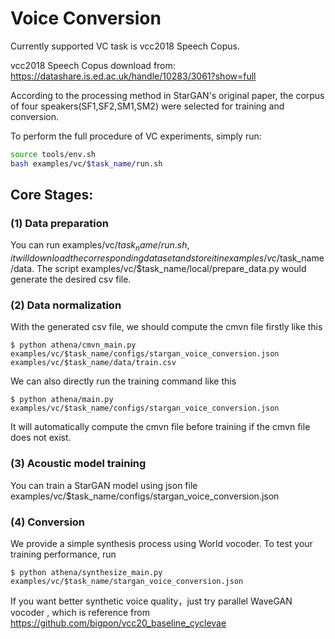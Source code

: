 # Voice Conversion

Currently supported VC task is vcc2018 Speech Copus.

vcc2018 Speech Copus download from:
https://datashare.is.ed.ac.uk/handle/10283/3061?show=full

According to the processing method in StarGAN's original paper, the corpus of four speakers(SF1,SF2,SM1,SM2)
were selected for training and conversion.

To perform the full procedure of VC experiments, simply run:
```bash
source tools/env.sh
bash examples/vc/$task_name/run.sh
```

## Core Stages:

### (1) Data preparation
You can run examples/vc/$task_name/run.sh, it will download the corresponding dataset and store it in examples/vc/$task_name/data.
The script examples/vc/$task_name/local/prepare_data.py would generate the desired csv file.

### (2) Data normalization
With the generated csv file, we should compute the cmvn file firstly like this 
```
$ python athena/cmvn_main.py examples/vc/$task_name/configs/stargan_voice_conversion.json examples/vc/$task_name/data/train.csv
```
We can also directly run the training command like this 
```
$ python athena/main.py examples/vc/$task_name/configs/stargan_voice_conversion.json
```
It will automatically compute the cmvn file before training if the cmvn file does not exist.

### (3) Acoustic model training
You can train a StarGAN model using json file examples/vc/$task_name/configs/stargan_voice_conversion.json

### (4) Conversion
We provide a simple synthesis process using World vocoder. To test your training performance, run
```
$ python athena/synthesize_main.py examples/vc/$task_name/stargan_voice_conversion.json
```
If you want better synthetic voice quality，just try parallel WaveGAN vocoder , which is reference from https://github.com/bigpon/vcc20_baseline_cyclevae



